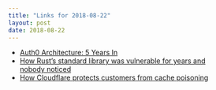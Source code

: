 ```yaml
---
title: "Links for 2018-08-22"
layout: post
date: 2018-08-22
---
```


* [Auth0 Architecture: 5 Years In](https://auth0.com/blog/auth0-architecture-running-in-multiple-cloud-providers-and-regions/)
* [How Rust’s standard library was vulnerable for years and nobody noticed](https://medium.com/@shnatsel/how-rusts-standard-library-was-vulnerable-for-years-and-nobody-noticed-aebf0503c3d6)
* [How Cloudflare protects customers from cache poisoning](https://blog.cloudflare.com/cache-poisoning-protection/)

